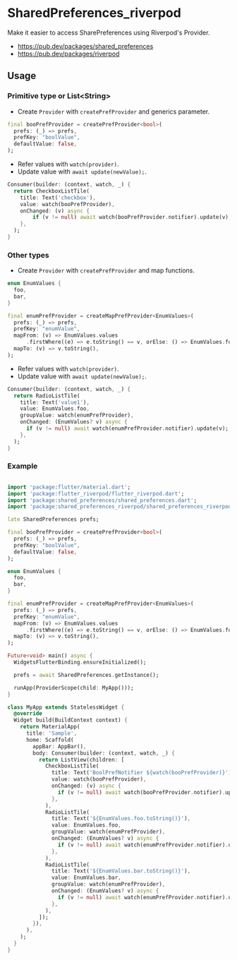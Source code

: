 # SharedPreferences_riverpod

Make it easier to access SharePreferences using Riverpod's Provider.

- https://pub.dev/packages/shared_preferences
- https://pub.dev/packages/riverpod

## Usage

### Primitive type or List\<String\>

- Create `Provider` with `createPrefProvider` and generics parameter.

```dart
final booPrefProvider = createPrefProvider<bool>(
  prefs: (_) => prefs,
  prefKey: "boolValue",
  defaultValue: false,
);
```

- Refer values with `watch(provider)`.
- Update value with `await update(newValue);`.

```dart
Consumer(builder: (context, watch, _) {
  return CheckboxListTile(
    title: Text('checkbox'),
    value: watch(booPrefProvider),
    onChanged: (v) async {
        if (v != null) await watch(booPrefProvider.notifier).update(v);
    },
  );
}
```
### Other types

- Create `Provider` with `createPrefProvider` and map functions.

```dart
enum EnumValues {
  foo,
  bar,
}

final enumPrefProvider = createMapPrefProvider<EnumValues>(
  prefs: (_) => prefs,
  prefKey: "enumValue",
  mapFrom: (v) => EnumValues.values
      .firstWhere((e) => e.toString() == v, orElse: () => EnumValues.foo),
  mapTo: (v) => v.toString(),
);

```

- Refer values with `watch(provider)`.
- Update value with `await update(newValue);`.

```dart
Consumer(builder: (context, watch, _) {
  return RadioListTile(
    title: Text('value1'),
    value: EnumValues.foo,
    groupValue: watch(enumPrefProvider),
    onChanged: (EnumValues? v) async {
      if (v != null) await watch(enumPrefProvider.notifier).update(v);
    },
  );
}
```

### Example

```dart

import 'package:flutter/material.dart';
import 'package:flutter_riverpod/flutter_riverpod.dart';
import 'package:shared_preferences/shared_preferences.dart';
import 'package:shared_preferences_riverpod/shared_preferences_riverpod.dart';

late SharedPreferences prefs;

final booPrefProvider = createPrefProvider<bool>(
  prefs: (_) => prefs,
  prefKey: "boolValue",
  defaultValue: false,
);

enum EnumValues {
  foo,
  bar,
}

final enumPrefProvider = createMapPrefProvider<EnumValues>(
  prefs: (_) => prefs,
  prefKey: "enumValue",
  mapFrom: (v) => EnumValues.values
      .firstWhere((e) => e.toString() == v, orElse: () => EnumValues.foo),
  mapTo: (v) => v.toString(),
);

Future<void> main() async {
  WidgetsFlutterBinding.ensureInitialized();

  prefs = await SharedPreferences.getInstance();

  runApp(ProviderScope(child: MyApp()));
}

class MyApp extends StatelessWidget {
  @override
  Widget build(BuildContext context) {
    return MaterialApp(
      title: 'Sample',
      home: Scaffold(
        appBar: AppBar(),
        body: Consumer(builder: (context, watch, _) {
          return ListView(children: [
            CheckboxListTile(
              title: Text('BoolPrefNotifier ${watch(booPrefProvider)}'),
              value: watch(booPrefProvider),
              onChanged: (v) async {
                if (v != null) await watch(booPrefProvider.notifier).update(v);
              },
            ),
            RadioListTile(
              title: Text('${EnumValues.foo.toString()}'),
              value: EnumValues.foo,
              groupValue: watch(enumPrefProvider),
              onChanged: (EnumValues? v) async {
                if (v != null) await watch(enumPrefProvider.notifier).update(v);
              },
            ),
            RadioListTile(
              title: Text('${EnumValues.bar.toString()}'),
              value: EnumValues.bar,
              groupValue: watch(enumPrefProvider),
              onChanged: (EnumValues? v) async {
                if (v != null) await watch(enumPrefProvider.notifier).update(v);
              },
            ),
          ]);
        }),
      ),
    );
  }
}

```
